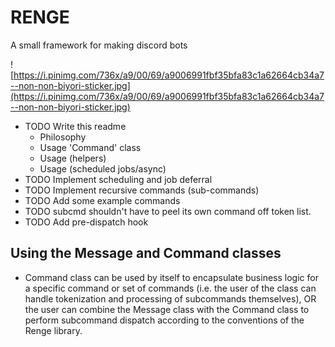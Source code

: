 # RENGE

A small framework for making discord bots

![https://i.pinimg.com/736x/a9/00/69/a9006991fbf35bfa83c1a62664cb34a7--non-non-biyori-sticker.jpg](https://i.pinimg.com/736x/a9/00/69/a9006991fbf35bfa83c1a62664cb34a7--non-non-biyori-sticker.jpg)

* TODO Write this readme
  - Philosophy
  - Usage 'Command' class
  - Usage (helpers)
  - Usage (scheduled jobs/async)
* TODO Implement scheduling and job deferral
* TODO Implement recursive commands (sub-commands)
* TODO Add some example commands
* TODO subcmd shouldn't have to peel its own command off token list.
* TODO Add pre-dispatch hook


## Using the Message and Command classes

* Command class can be used by itself to encapsulate business logic for a specific command or set of commands (i.e. the user of the class can handle tokenization and processing of subcommands themselves), OR the user can combine the Message class with the Command class to perform subcommand dispatch according to the conventions of the Renge library.
